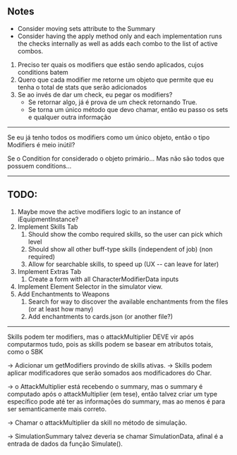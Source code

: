## Notes

* Consider moving sets attribute to the Summary
* Consider having the apply method only and each implementation runs the checks internally as well as adds each combo to the list of active combos.


1. Preciso ter quais os modifiers que estão sendo aplicados, cujos conditions batem
2. Quero que cada modifier me retorne um objeto que permite que eu tenha o total de stats que serão adicionados
3. Se ao invés de dar um check, eu pegar os modifiers?
    - Se retornar algo, já é prova de um check retornando True.
    - Se torna um único método que devo chamar, então eu passo os sets e qualquer outra informação


---

Se eu já tenho todos os modifiers como um único objeto, então o tipo Modifiers é meio inútil?

Se o Condition for considerado o objeto primário... Mas não são todos que possuem conditions...

---


## TODO:

1. Maybe move the active modifiers logic to an instance of iEquipmentInstance?
2. Implement Skills Tab
   1. Should show the combo required skills, so the user can pick which level
   2. Should show all other buff-type skills (independent of job) (non required)
   3. Allow for searchable skills, to speed up (UX -- can leave for later)
3. Implement Extras Tab
   1. Create a form with all CharacterModifierData inputs
4. Implement Element Selector in the simulator view.
5. Add Enchantments to Weapons
   1. Search for way to discover the available enchantments from the files (or at least how many)
   2. Add enchantments to cards.json (or another file?)

---

Skills podem ter modifiers, mas o attackMultiplier DEVE vir após computarmos tudo, pois as skills podem se basear em atributos totais, como o SBK

-> Adicionar um getModifiers provindo de skills ativas.
    -> Skills podem aplicar modificadores que serão somados aos modificadores do Char.

-> o AttackMultiplier está recebendo o summary, mas o summary é computado após o attackMultiplier (em tese), então talvez criar um type específico
   pode até ter as informações do summary, mas ao menos é para ser semanticamente mais correto.

-> Chamar o attackMultiplier da skill no método de simulação.

-> SimulationSummary talvez deveria se chamar SimulationData, afinal é a entrada de dados da função Simulate().

